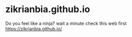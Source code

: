 # zikrianbia.github.io

Do you feel like a ninja? wait a minute check this web first https://zikrianbia.github.io/

